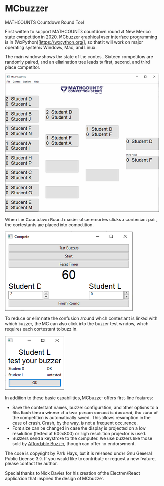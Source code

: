 # MCbuzzer
MATHCOUNTS Countdown Round Tool

First written to support MATHCOUNTS countdown round at New Mexico
state competition in 2020. MCbuzzer graphical user interface
programming is in (WxPython)[https://wxpython.org/], so that it will
work on major operating systems Windows, Mac, and Linux. 

The main window shows the state of the contest. Sixteen competitors
are randomly paired, and an elimination tree leads to first, second,
and third place competitor.

![Main contest display](Docs/ScreenCap-Main.png)

When the Countdown Round master of ceremonies clicks a contestant
pair, the contestants are placed into competition. 

![Contest display](Docs/ScreenCap-Contestframe.png)

To reduce or eliminate the confusion around which contestant is linked
with which buzzer, the MC can also click into the buzzer test window,
which requires each contestant to buzz in.

![Buzzer test](Docs/ScreenCap-BuzzerTest.png)

In addition to these basic capabilities, MCbuzzer offers first-line
features:
- Save the contestant names, buzzer configuration, and other options
  to a file. Each time a winner of a two-person contest is declared,
  the state of the competition is automatically saved. This allows
  resumption in the case of crash. Crash, by the way, is not a
  frequent occurence.
- Font size can be changed in case the display is projected on a low
  resolution (tested at 600x800) or high resolution projector is used.
- Buzzers send a keystroke to the computer. We use buzzers like those
  sold by [Affordable
  Buzzer](https://www.alignable.com/doylestown-pa/winking-fox-productions-llc-dba-affordable-buzzers),
  though can offer no endorsement.
  
The code is copyright by Park Hays, but it is released under Gnu
General Public License 3.0. If you would like to contribute or request
a new feature, please contact the author.

Special thanks to Nick Davies for his creation of the Electron/React
application that inspired the design of MCbuzzer.
